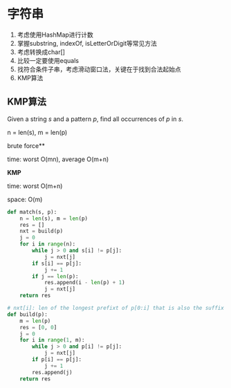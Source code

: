 # 字符串
1.   考虑使用HashMap进行计数
2.   掌握substring, indexOf, isLetterOrDigit等常见方法
3.   考虑转换成char[]
4.   比较一定要使用equals
5.   找符合条件子串，考虑滑动窗口法，关键在于找到合法起始点
6.   KMP算法



## KMP算法

Given a string *s* and a pattern *p*, find all occurrences of *p* in *s*.

n = len(s), m = len(p)

brute force**

time: worst O(mn), average O(m+n)

**KMP**

time: worst O(m+n)

space: O(m)

```python
def match(s, p):
    n = len(s), m = len(p)
    res = []
    nxt = build(p)
    j = 0
    for i in range(n):
        while j > 0 and s[i] != p[j]:
            j = nxt[j]
        if s[i] == p[j]:
            j += 1
        if j == len(p):
            res.append(i - len(p) + 1)
            j = nxt[j]
    return res

# nxt[i]: len of the longest prefixt of p[0:i] that is also the suffix
def build(p):
    m = len(p)
    res = [0, 0]
    j = 0
    for i in range(1, m):
        while j > 0 and p[i] != p[j]:
            j = nxt[j]
        if p[i] == p[j]:
            j += 1
        res.append(j)
    return res
```

